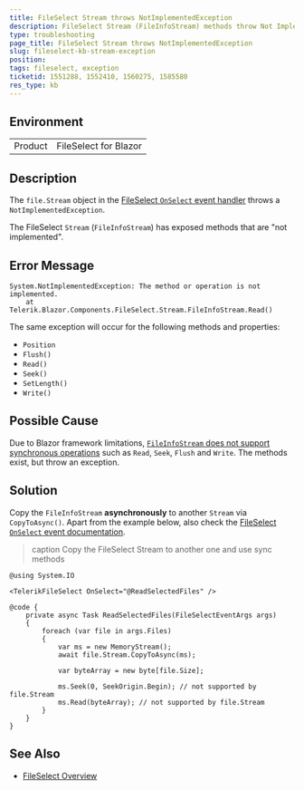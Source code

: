 ```yaml
---
title: FileSelect Stream throws NotImplementedException
description: FileSelect Stream (FileInfoStream) methods throw Not Implemented exceptions
type: troubleshooting
page_title: FileSelect Stream throws NotImplementedException
slug: fileselect-kb-stream-exception
position: 
tags: fileselect, exception
ticketid: 1551288, 1552410, 1560275, 1585580
res_type: kb
---
```


## Environment

<table>
    <tbody>
        <tr>
            <td>Product</td>
            <td>FileSelect for Blazor</td>
        </tr>
    </tbody>
</table>


## Description

The `file.Stream` object in the [FileSelect `OnSelect` event handler](slug://fileselect-events#onselect) throws a `NotImplementedException`.

The FileSelect `Stream` (`FileInfoStream`) has exposed methods that are "not implemented".

## Error Message

````C#.skip-repl
System.NotImplementedException: The method or operation is not implemented.
    at Telerik.Blazor.Components.FileSelect.Stream.FileInfoStream.Read()
````

The same exception will occur for the following methods and properties:

* `Position`
* `Flush()`
* `Read()`
* `Seek()`
* `SetLength()`
* `Write()`

## Possible Cause

Due to Blazor framework limitations, [`FileInfoStream` does not support synchronous operations](slug://fileselect-events#fileselectfileinfo) such as `Read`, `Seek`, `Flush` and `Write`. The methods exist, but throw an exception.

## Solution

Copy the `FileInfoStream` **asynchronously** to another `Stream` via `CopyToAsync()`. Apart from the example below, also check the [FileSelect `OnSelect` event documentation](slug://fileselect-events#onselect).

>caption Copy the FileSelect Stream to another one and use sync methods

````RAZOR
@using System.IO

<TelerikFileSelect OnSelect="@ReadSelectedFiles" />

@code {
    private async Task ReadSelectedFiles(FileSelectEventArgs args)
    {
        foreach (var file in args.Files)
        {
            var ms = new MemoryStream();
            await file.Stream.CopyToAsync(ms);

            var byteArray = new byte[file.Size];

            ms.Seek(0, SeekOrigin.Begin); // not supported by file.Stream
            ms.Read(byteArray); // not supported by file.Stream
        }
    }
}
````

## See Also

* [FileSelect Overview](slug://fileselect-overview)
